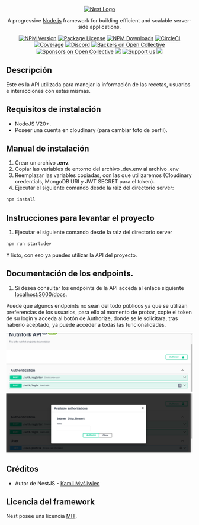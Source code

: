 <p align="center">
  <a href="http://nestjs.com/" target="blank"><img src="https://nestjs.com/img/logo-small.svg" width="200" alt="Nest Logo" /></a>
</p>

[circleci-image]: https://img.shields.io/circleci/build/github/nestjs/nest/master?token=abc123def456
[circleci-url]: https://circleci.com/gh/nestjs/nest

  <p align="center">A progressive <a href="http://nodejs.org" target="_blank">Node.js</a> framework for building efficient and scalable server-side applications.</p>
    <p align="center">
<a href="https://www.npmjs.com/~nestjscore" target="_blank"><img src="https://img.shields.io/npm/v/@nestjs/core.svg" alt="NPM Version" /></a>
<a href="https://www.npmjs.com/~nestjscore" target="_blank"><img src="https://img.shields.io/npm/l/@nestjs/core.svg" alt="Package License" /></a>
<a href="https://www.npmjs.com/~nestjscore" target="_blank"><img src="https://img.shields.io/npm/dm/@nestjs/common.svg" alt="NPM Downloads" /></a>
<a href="https://circleci.com/gh/nestjs/nest" target="_blank"><img src="https://img.shields.io/circleci/build/github/nestjs/nest/master" alt="CircleCI" /></a>
<a href="https://coveralls.io/github/nestjs/nest?branch=master" target="_blank"><img src="https://coveralls.io/repos/github/nestjs/nest/badge.svg?branch=master#9" alt="Coverage" /></a>
<a href="https://discord.gg/G7Qnnhy" target="_blank"><img src="https://img.shields.io/badge/discord-online-brightgreen.svg" alt="Discord"/></a>
<a href="https://opencollective.com/nest#backer" target="_blank"><img src="https://opencollective.com/nest/backers/badge.svg" alt="Backers on Open Collective" /></a>
<a href="https://opencollective.com/nest#sponsor" target="_blank"><img src="https://opencollective.com/nest/sponsors/badge.svg" alt="Sponsors on Open Collective" /></a>
  <a href="https://paypal.me/kamilmysliwiec" target="_blank"><img src="https://img.shields.io/badge/Donate-PayPal-ff3f59.svg"/></a>
    <a href="https://opencollective.com/nest#sponsor"  target="_blank"><img src="https://img.shields.io/badge/Support%20us-Open%20Collective-41B883.svg" alt="Support us"></a>
  <a href="https://twitter.com/nestframework" target="_blank"><img src="https://img.shields.io/twitter/follow/nestframework.svg?style=social&label=Follow"></a>
</p>
  <!--[![Backers on Open Collective](https://opencollective.com/nest/backers/badge.svg)](https://opencollective.com/nest#backer)
  [![Sponsors on Open Collective](https://opencollective.com/nest/sponsors/badge.svg)](https://opencollective.com/nest#sponsor)-->

## Descripción

Este es la API utilizada para manejar la información de las recetas, usuarios e interacciones con estas mismas.

## Requisitos de instalación

- NodeJS V20+.
- Poseer una cuenta en cloudinary (para cambiar foto de perfil).

## Manual de instalación

1. Crear un archivo **.env**.
2. Copiar las variables de entorno del archivo .dev.env al archivo .env
3. Reemplazar las variables copiadas, con las que utilizaremos (Cloudinary credentials, MongoDB URI y JWT SECRET para el token).
4. Ejecutar el siguiente comando desde la raiz del directorio server:
```bash
npm install
```

## Instrucciones para levantar el proyecto

1. Ejecutar el siguiente comando desde la raiz del directorio server
```bash
npm run start:dev
```

Y listo, con eso ya puedes utilizar la API del proyecto.

## Documentación de los endpoints.
1. Si desea consultar los endpoints de la API acceda al enlace siguiente [localhost:3000/docs](http://localhost:3000/docs).

Puede que algunos endpoints no sean del todo públicos ya que se utilizan preferencias de los usuarios, para ello al momento de probar, copie el token de su login y acceda al botón de Authorize, donde se le solicitara, tras haberlo aceptado, ya puede acceder a todas las funcionalidades.

<img src="assets/nutrifork-authorize.png" alt="Ejemplo documentación nutrifork" />

<img src="assets/nutrifork-bearer-example.png" alt="Ejemplo bearer token nutrifork" />

## Créditos

- Autor de NestJS - [Kamil Myśliwiec](https://kamilmysliwiec.com)
  
## Licencia del framework

Nest posee una licencia [MIT](LICENSE).
